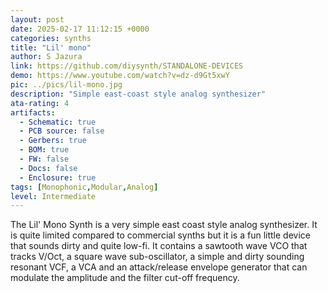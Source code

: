 ```yaml
---
layout: post
date: 2025-02-17 11:12:15 +0000
categories: synths
title: "Lil' mono"
author: S Jazura
link: https://github.com/diysynth/STANDALONE-DEVICES
demo: https://www.youtube.com/watch?v=dz-d9Gt5xwY
pic: ../pics/lil-mono.jpg
description: "Simple east-coast style analog synthesizer"
ata-rating: 4
artifacts:
  - Schematic: true
  - PCB source: false
  - Gerbers: true
  - BOM: true
  - FW: false
  - Docs: false
  - Enclosure: true
tags: [Monophonic,Modular,Analog]
level: Intermediate
---
```


The Lil' Mono Synth is a very simple east coast style analog synthesizer. It is quite limited compared to commercial synths but it is a fun little device that sounds dirty and quite low-fi. It contains a sawtooth wave VCO that tracks V/Oct, a square wave sub-oscillator, a simple and dirty sounding resonant VCF, a VCA and an attack/release envelope generator that can modulate the amplitude and the filter cut-off frequency.
